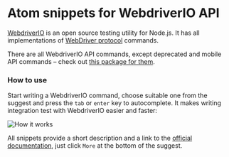 # Atom snippets for WebdriverIO API

[WebdriverIO](http://webdriver.io/) is an open source testing utility for Node.js. It has all implementations of [WebDriver protocol](https://github.com/SeleniumHQ/selenium/wiki/JsonWireProtocol) commands.

There are all WebdriverIO API commands, except deprecated and mobile API commands – check out [this package for them](https://atom.io/packages/webdriverio-mobile-snippets-snippets).

### How to use

Start writing a WebdriverIO command, choose suitable one from the suggest and press the `tab` or `enter` key to autocomplete. It makes writing integration test with WebdriverIO easier and faster:

![How it works](https://media.giphy.com/media/3o7TKv9GnmHIjJpbYA/source.gif "How it works")

All snippets provide a short description and a link to the [official documentation](http://webdriver.io/api.html), just click `More` at the bottom of the suggest.
